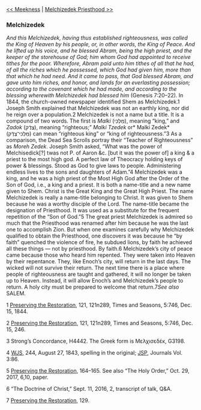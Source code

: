 [<< Meekness](Meekness)  |  [Melchizedek Priesthood >>](Melchizedek%20Priesthood)

### Melchizedek

*And this Melchizedek, having thus established righteousness, was called the King of Heaven by his people, or, in other words, the King of Peace. And he lifted up his voice, and he blessed Abram, being the high priest, and the keeper of the storehouse of God; him whom God had appointed to receive tithes for the poor. Wherefore, Abram paid unto him tithes of all that he had, of all the riches which he possessed, which God had given him, more than that which he had need. And it came to pass, that God blessed Abram, and gave unto him riches, and honor, and lands for an everlasting possession; according to the covenant which he had made, and according to the blessing wherewith Melchizedek had blessed him* (Genesis 7:20–22). In 1844, the church-owned newspaper identified Shem as Melchizedek.1 Joseph Smith explained that Melchizedek was not an earthly king, nor did he reign over a population.2 Melchizedek is not a name but a title. It is a compound of two words. The first is *Malki* (מַלְכִּי), meaning “king,” and *Zadok* (צֶדֶֿק), meaning “righteous;” *Malki Tzedek* or* Malki Zedek* (מַלְכִּי־צֶדֶֿק‬) can mean “righteous king” or “king of righteousness.”3 As a comparison, the Dead Sea Scrolls portray their “Teacher of Righteousness” as *Moreh Zedek*. Joseph Smith asked, “What was the power of Melchisedick[?] twas not P. of Aaron &c. [but it was the power of] a king & a priest to the most high god. A perfect law of Theocracy holding keys of power & blessings. Stood as God to give laws to people. Administering endless lives to the sons and daughters of Adam.”4 Melchizedek was a king, and he was a high priest of the Most High God after the Order of the Son of God, i.e., a king and a priest. It is both a name-title and a new name given to Shem. Christ is the Great King and the Great High Priest. The name Melchizedek is really a name-title belonging to Christ. It was given to Shem because he was a worthy disciple of the Lord. The name-title became the designation of Priesthood. It was used as a substitute for the frequent repetition of the “Son of God.”5 The great priest Melchizedek is admired so much that the Priesthood was renamed after him because he was the last one to accomplish Zion. But when one examines carefully why Melchizedek qualified to obtain the Priesthood, one discovers it was because he “by faith” quenched the violence of fire, he subdued lions, by faith he achieved all these things — not by priesthood. By faith.6 Melchizedek’s city of peace came because those who heard him repented. They were taken into Heaven by their repentance. They, like Enoch’s city, will return in the last days. The wicked will not survive their return. The next time there is a place where people of righteousness are taught and gathered, it will no longer be taken up to Heaven. Instead, it will allow Enoch’s and Melchizedek’s people to return. A holy city must be prepared to welcome that return.7*See also* SALEM.



1
[Preserving the Restoration](#), 121, 121n289, Times and Seasons, 5:746, Dec. 15, 1844.


2
[Preserving the Restoration](#), 121, 121n289, Times and Seasons, 5:746, Dec. 15, 246.


3 Strong’s Concordance, H4442. The Greek form is Μελχισεδέκ, G3198.


4
[WJS](#), 244, August 27, 1843, spelling in the original; [JSP](#), Journals Vol. 3:86.


5
[Preserving the Restoration](#), 164–165. See also “The Holy Order,” Oct. 29, 2017, 6,10, paper.


6 “The Doctrine of Christ,” Sept. 11, 2016, 2, transcript of talk, Q&A.


7
[Preserving the Restoration](#), 129.